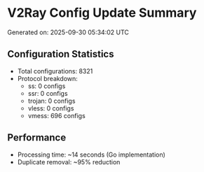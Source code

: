 # V2Ray Config Update Summary
Generated on: 2025-09-30 05:34:02 UTC

## Configuration Statistics
- Total configurations: 8321
- Protocol breakdown:
  - ss: 0 configs
  - ssr: 0 configs
  - trojan: 0 configs
  - vless: 0 configs
  - vmess: 696 configs

## Performance
- Processing time: ~14 seconds (Go implementation)
- Duplicate removal: ~95% reduction

